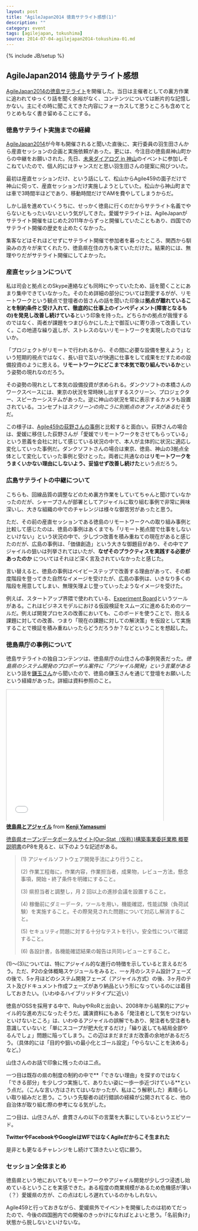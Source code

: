 ```yaml
---
layout: post
title: "AgileJapan2014 徳島サテライト感想(1)"
description: ""
category: event
tags: [agilejapan, tokushima]
source: 2014-07-04-agilejapan2014-tokushima-01.md
---
```

{% include JB/setup %}

## AgileJapan2014 徳島サテライト感想

[AgileJapan2014の徳島サテライト](http://agile459.doorkeeper.jp/events/12006)を開催した。当日は主催者としての裏方作業に追われてゆっくり話を聞く余裕がなく、コンテンツについては断片的な記憶しかない。主にその時に聞こえてきた内容にフォーカスして思うところも含めてとりとめもなく書き留めることにする。

### 徳島サテライト実施までの経緯
[AgileJapan2014](http://www.agilejapan.org/)が今年も開催されると聞いた直後に、実行委員の羽生田さんから産直セッションの企画と実施依頼があった。更には、今注目の徳島県神山町からの中継をお願いされた。先日、[未来ダイアログ in 神山](http://www.in-kamiyama.jp/market/15928/)のイベントに参加しそこねていたので、個人的にはチャンスだと思い羽生田さんの提案に飛びついた。

最初は産直セッションだけ、という話にして、松山からAgile459の面子だけで神山に伺って、産直セッションだけ実施しようとしていた。松山から神山町までは車で3時間半ほどであり、移動時間だけでAMを費やしてしまうからだ。

しかし話を進めていくうちに、せっかく徳島に行くのだからサテライト名義でやらないともったいないという気がしてきた。愛媛サテライトは、AgileJapanがサテライト開催をはじめた2011年からずっと開催していたこともあり、四国でのサテライト開催の歴史を止めたくなかった。

集客などはそれほどせずにサテライト開催で参加者を募ったところ、関西から馴染みの方々が来てくれたり、徳島県在住の方も来ていただけた。結果的には、無理やりだがサテライト開催にしてよかった。

### 産直セッションについて

私は司会と拠点とのSkype連絡なども同時にやっていたため、話を聞くことにあまり集中できていなかった。そのため詳細の部分については割愛するがが、リモートワークという観点で登壇者の皆さんの話を聞いた印象は**拠点が離れていることを制約条件と受け入れて、徹底的に仕事上のインペディメント(障害となるもの)を発見し改善し続けている**という印象を持った。どちらかの拠点が我慢するのではなく、両者が課題をつまびらかにした上で御互いに寄り添って改善していく。この地道な繰り返しが、ストレスのないリモートワークを実現したのではないか。

「プロジェクトがリモートで行われるから、その間に必要な設備を整えよう」という短期的視点ではなく、長い目で互いが快適に仕事をして成果をだすための設備投資のように思える。**リモートワークにどこまで本気で取り組んでいるか**という姿勢の現れなのだろう。

その姿勢の現れとして本気の設備投資が求められる。ダンクソフトの本橋さんのワークスペースには、東京の状況を常時映し出すするスクリーン、プロジェクター、スピーカーシステムがあった。逆に神山の状況を常に表示するカメラも設置されている。コンセプトは*スクリーンの向こうに別拠点のオフィスがある*だそうだ。

この様子は、[Agile459の荻野さんの事例](http://www.slideshare.net/ogin_s57/ss-30716035)と比較すると面白い。荻野さんの場合は、愛媛に移住した荻野さんが「愛媛でリモートワークをさせてもらっている」という恩義を会社に対して感じている状況の中で、本人が主体的に状況に適応し変化していった事例だ。ダンクソフトさんの場合は東京、徳島、神山の3拠点全体として変化していった事例と受けとった。両者に共通なのは**リモートワークをうまくいかない理由にしないよう、妥協せず改善し続けた**という点だろう。

### 広島サテライトの中継について

こちらも、回線品質の調整などのため裏方作業をしていてちゃんと聞けていなかったのだが、シャープさんが部署としてアジャイルに取り組む事例で非常に興味深いし、大きな組織の中でのチャレンジは様々な御苦労があったと思う。

ただ、その前の産直セッションである徳島のリモートワークへの取り組み事例と比較して感じたのは、徳島の事例はあくまでも「リモート拠点間で仕事をしないといけない」という状況の中で、少しづつ改善を積み重ねての現在があると感じたのだが、広島の事例は、「価値創造」という大きな御題目があり、その中でアジャイルの狙いは列挙されてはいたが、**なぜそのプラクティスを実践する必要があったのか** についてはそれほど深く言及されていなかったと感じた。

言い替えると、徳島の事例はベイビーステップで改善する理由があって、その都度階段を登ってきた自然なイメージを受けたが、広島の事例は、いきなり多くの階段を用意してしまい、無理矢理よじ登っていったようなイメージを受けた。

例えば、スタートアップ界隈で使われている、[Experiment Board](http://www.javelin.com/experiment-board.html)というツールがある。これはビジネスモデルにおける仮設検証をスムーズに進めるためのツールだ。例えば開発プロセスの改善においても、このボードを使うことで、抱える課題に対しての改善、つまり「現在の課題に対しての解決策」を仮設として実施することで検証を積み重ねいったらどうだろうか？などということを想起した。

### 徳島県庁の事例について

徳島サテライトの独自コンテンツは、徳島県庁の山住さんの事例発表だった。*徳島県のシステム開発のプロポーザル案件に「アジャイル開発」という言葉がある*という話を[鎌玉さん](https://twitter.com/kamatamadai)から聞いたので、徳島の鎌玉さんを通じて登壇をお願いしたという経緯があった。詳細は資料参照のこと。

<iframe src="//www.slideshare.net/slideshow/embed_code/36443883" width="427" height="356" frameborder="0" marginwidth="0" marginheight="0" scrolling="no" style="border:1px solid #CCC; border-width:1px 1px 0; margin-bottom:5px; max-width: 100%;" allowfullscreen> </iframe>
<div style="margin-bottom:5px"> <strong> <a href="https://www.slideshare.net/kenjiyamasumi/20140627-agilejapan2014inkamiyama" title="徳島県とアジャイル" target="_blank">徳島県とアジャイル</a> </strong> from <strong><a href="http://www.slideshare.net/kenjiyamasumi" target="_blank">Kenji Yamasumi</a></strong> </div>

[徳島県オープンデータポータルサイト(Our-Stat（仮称）)構築事業委託業務 概要説明書](http://www.pref.tokushima.jp/docs/2014042500129/files/3.pdf)のP8を見ると、以下のような記述がある。

> (1) アジャイルソフトウェア開発手法により行うこと。 
> 
> (2) 作業工程毎に，作業内容，作業担当者，成果物，レビュー方法，懸念事項，開始・終了条件を明確にすること。 
> 
> (3) 県担当者と調整し，月 2 回以上の進捗会議を設置すること。 
> 
> (4) 稼働前にダミーデータ，ツールを用い，機能確認，性能試験（負荷試験）を実施すること。その際発見された問題について対応し解消すること。 
> 
> (5) セキュリティ問題に対する十分なテストを行い，安全性について確認すること。 
> 
> (6) 各設計書，各機能確認結果の報告は共同レビューとすること。 

(1)〜(3)については、特にアジャイル的な進行の特徴を示していると言えるだろう。ただ、P2の全体概略スケジュールをみると、一ヶ月のシステム設計フェーズの後で、5ヶ月ほどのシステム開発フェーズ（アジャイル方式）の後、3ヶ月のテスト及びドキュメント作成フェーズがあり納品という形になっているのには着目しておきたい。（いわゆるハイブリッドタイプに近い）

徳島がOSSを採用する中で、RubyやRoRと出会い、2008年から結果的にアジャイル的な進め方になったそうだ。講演資料にもある「発注者として気をつけないといけないところ」は、いわゆるアジャイルの誤解でもあり、発注者も受注者も意識していないと「単にスコープが肥大化するだけ」「繰り返しても結局全部やるんでしょ」問題に陥ってしまう。この辺はまだまだまだ改善の余地があるだろう。（具体的には「目的や狙いの最小化とゴール設定」「やらないことを決める」など。）

山住さんのお話で印象に残ったのは二点。

一つ目は既存の県の制度の制約の中で**「できない理由」を探すのではなく「できる部分」を少しづつ実施して、ありたい姿に一歩一歩近づけている**という点だ。（こんな言い方はされてはいなかったが、私はこう解釈した）素晴らしい取り組みだと思う。こういう先駆者の試行錯誤の経緯が公開されてると、他の自治体が取り組む際の参考になる気がした。

二つ目は、山住さんが、倉貫さんの以下の言葉を大事にしているというエピソード。

**TwitterやFacebookやGoogleはWFではなくAgileだからこそ生まれた**

是非とも更なるチャレンジをし続けて頂きたいと切に願う。

### セッション全体まとめ

徳島県という地においてもリモートワークやアジャイル開発が少しづつ浸透し始めているということを実感できた。ある程度の商業規模があるため危機感が薄い（？）愛媛県の方が、この点はむしろ遅れているのかもしれない。

Agile459と行っておきながら、愛媛県外でイベントを開催したのは初めてだったので、今後の四国圏内での開催のきっかけになればとよいと思う。「名前負け」状態から脱しないといけないな。
